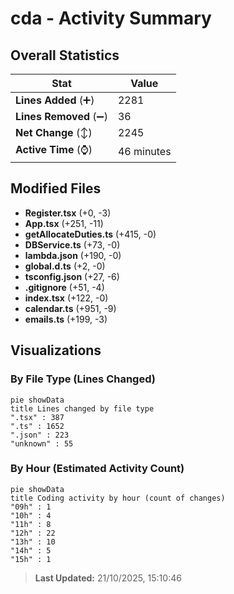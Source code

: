 # cda - Activity Summary 

## Overall Statistics

| Stat                   | Value                                                             |
| ---------------------- | ----------------------------------------------------------------- |
| **Lines Added** (➕)   | 2281                                          |
| **Lines Removed** (➖) | 36                                        |
| **Net Change** (↕)    | 2245                |
| **Active Time** (⌚)   | 46 minutes |


## Modified Files
- **Register.tsx** (+0, -3)
- **App.tsx** (+251, -11)
- **getAllocateDuties.ts** (+415, -0)
- **DBService.ts** (+73, -0)
- **lambda.json** (+190, -0)
- **global.d.ts** (+2, -0)
- **tsconfig.json** (+27, -6)
- **.gitignore** (+51, -4)
- **index.tsx** (+122, -0)
- **calendar.ts** (+951, -9)
- **emails.ts** (+199, -3)

## Visualizations

### By File Type (Lines Changed)

```mermaid
pie showData
title Lines changed by file type
".tsx" : 387
".ts" : 1652
".json" : 223
"unknown" : 55
```

### By Hour (Estimated Activity Count)

```mermaid
pie showData
title Coding activity by hour (count of changes)
"09h" : 1
"10h" : 4
"11h" : 8
"12h" : 22
"13h" : 10
"14h" : 5
"15h" : 1
```


> **Last Updated:** 21/10/2025, 15:10:46